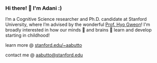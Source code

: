 ### Hi there! 👋 I'm Adani :)

I’m a Cognitive Science researcher and Ph.D. candidate at Stanford University, where I’m advised by the wonderful [Prof. Hyo Gweon](http://sll.stanford.edu/)! I'm broadly interested in how our minds 💭 and brains 🧠 learn and develop starting in childhood!

learn more @ [stanford.edu/~aabutto](https://www.adaniabutto.com/)

contact me @ [aabutto@stanford.edu](mailto:aabutto@stanford.edu)
